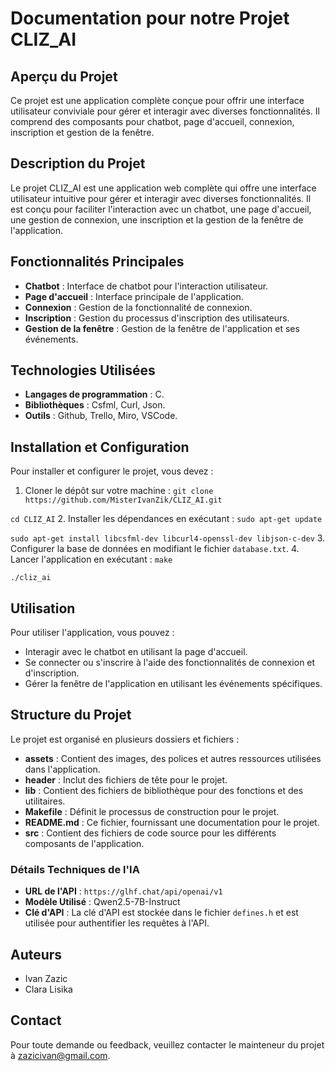 # Documentation pour notre Projet CLIZ_AI

## Aperçu du Projet
Ce projet est une application complète conçue pour offrir une interface utilisateur conviviale pour gérer et interagir avec diverses fonctionnalités. Il comprend des composants pour chatbot, page d'accueil, connexion, inscription et gestion de la fenêtre.

## Description du Projet
Le projet CLIZ_AI est une application web complète qui offre une interface utilisateur intuitive pour gérer et interagir avec diverses fonctionnalités. Il est conçu pour faciliter l'interaction avec un chatbot, une page d'accueil, une gestion de connexion, une inscription et la gestion de la fenêtre de l'application.

## Fonctionnalités Principales
- **Chatbot** : Interface de chatbot pour l'interaction utilisateur.
- **Page d'accueil** : Interface principale de l'application.
- **Connexion** : Gestion de la fonctionnalité de connexion.
- **Inscription** : Gestion du processus d'inscription des utilisateurs.
- **Gestion de la fenêtre** : Gestion de la fenêtre de l'application et ses événements.

## Technologies Utilisées
- **Langages de programmation** : C.
- **Bibliothèques** : Csfml, Curl, Json.
- **Outils** : Github, Trello, Miro, VSCode.

## Installation et Configuration
Pour installer et configurer le projet, vous devez :
1. Cloner le dépôt sur votre machine :
`git clone https://github.com/MisterIvanZik/CLIZ_AI.git`

`cd CLIZ_AI`
2. Installer les dépendances en exécutant :
`sudo apt-get update`

`sudo apt-get install libcsfml-dev libcurl4-openssl-dev libjson-c-dev`
3. Configurer la base de données en modifiant le fichier `database.txt`.
4. Lancer l'application en exécutant :
`make`

`./cliz_ai`

## Utilisation
Pour utiliser l'application, vous pouvez :
- Interagir avec le chatbot en utilisant la page d'accueil.
- Se connecter ou s'inscrire à l'aide des fonctionnalités de connexion et d'inscription.
- Gérer la fenêtre de l'application en utilisant les événements spécifiques.

## Structure du Projet
Le projet est organisé en plusieurs dossiers et fichiers :
- **assets** : Contient des images, des polices et autres ressources utilisées dans l'application.
- **header** : Inclut des fichiers de tête pour le projet.
- **lib** : Contient des fichiers de bibliothèque pour des fonctions et des utilitaires.
- **Makefile** : Définit le processus de construction pour le projet.
- **README.md** : Ce fichier, fournissant une documentation pour le projet.
- **src** : Contient des fichiers de code source pour les différents composants de l'application.

### Détails Techniques de l'IA
- **URL de l'API** : `https://glhf.chat/api/openai/v1`
- **Modèle Utilisé** : Qwen2.5-7B-Instruct
- **Clé d'API** : La clé d'API est stockée dans le fichier `defines.h` et est utilisée pour authentifier les requêtes à l'API.

## Auteurs
- Ivan Zazic
- Clara Lisika

## Contact
Pour toute demande ou feedback, veuillez contacter le mainteneur du projet à zazicivan@gmail.com.
